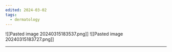 ```yaml
---
edited: 2024-03-02
tags:
  - dermatology
---
```

![[Pasted image 20240315183537.png]]
![[Pasted image 20240315183727.png]]
  
---
